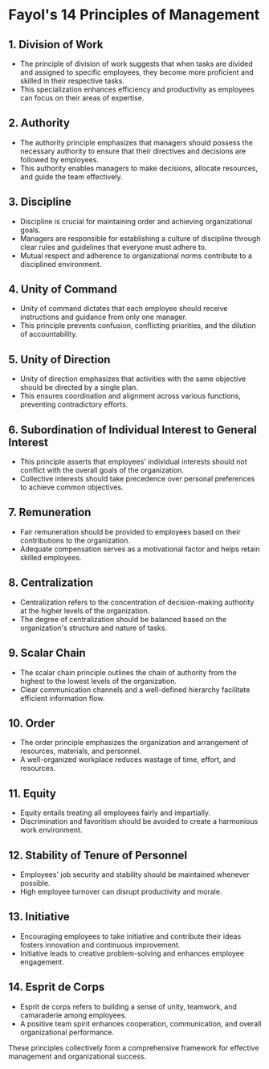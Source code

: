 # Fayol's 14 Principles of Management

## 1. Division of Work
   - The principle of division of work suggests that when tasks are divided and assigned to specific employees, they become more proficient and skilled in their respective tasks.
   - This specialization enhances efficiency and productivity as employees can focus on their areas of expertise.

## 2. Authority
   - The authority principle emphasizes that managers should possess the necessary authority to ensure that their directives and decisions are followed by employees.
   - This authority enables managers to make decisions, allocate resources, and guide the team effectively.

## 3. Discipline
   - Discipline is crucial for maintaining order and achieving organizational goals.
   - Managers are responsible for establishing a culture of discipline through clear rules and guidelines that everyone must adhere to.
   - Mutual respect and adherence to organizational norms contribute to a disciplined environment.

## 4. Unity of Command
   - Unity of command dictates that each employee should receive instructions and guidance from only one manager.
   - This principle prevents confusion, conflicting priorities, and the dilution of accountability.

## 5. Unity of Direction
   - Unity of direction emphasizes that activities with the same objective should be directed by a single plan.
   - This ensures coordination and alignment across various functions, preventing contradictory efforts.

## 6. Subordination of Individual Interest to General Interest
   - This principle asserts that employees' individual interests should not conflict with the overall goals of the organization.
   - Collective interests should take precedence over personal preferences to achieve common objectives.

## 7. Remuneration
   - Fair remuneration should be provided to employees based on their contributions to the organization.
   - Adequate compensation serves as a motivational factor and helps retain skilled employees.

## 8. Centralization
   - Centralization refers to the concentration of decision-making authority at the higher levels of the organization.
   - The degree of centralization should be balanced based on the organization's structure and nature of tasks.

## 9. Scalar Chain
   - The scalar chain principle outlines the chain of authority from the highest to the lowest levels of the organization.
   - Clear communication channels and a well-defined hierarchy facilitate efficient information flow.

## 10. Order
- The order principle emphasizes the organization and arrangement of resources, materials, and personnel.
- A well-organized workplace reduces wastage of time, effort, and resources.

## 11. Equity
- Equity entails treating all employees fairly and impartially.
- Discrimination and favoritism should be avoided to create a harmonious work environment.

## 12. Stability of Tenure of Personnel
- Employees' job security and stability should be maintained whenever possible.
- High employee turnover can disrupt productivity and morale.

## 13. Initiative
- Encouraging employees to take initiative and contribute their ideas fosters innovation and continuous improvement.
- Initiative leads to creative problem-solving and enhances employee engagement.

## 14. Esprit de Corps
- Esprit de corps refers to building a sense of unity, teamwork, and camaraderie among employees.
- A positive team spirit enhances cooperation, communication, and overall organizational performance.

These principles collectively form a comprehensive framework for effective management and organizational success.

